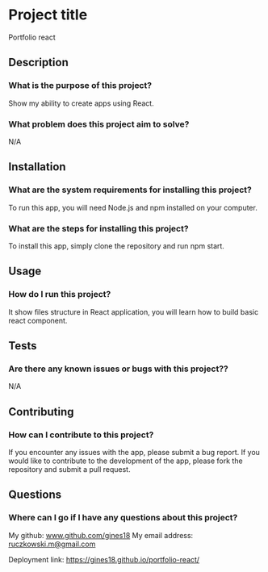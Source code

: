 
# Project title
Portfolio react 

## Description
### What is the purpose of this project?
Show my ability to create apps using React.
### What problem does this project aim to solve?
N/A

## Installation
### What are the system requirements for installing this project?
To run this app, you will need Node.js and npm installed on your computer.
### What are the steps for installing this project?
To install this app, simply clone the repository and run npm start.

## Usage
### How do I run this project?
It show files structure in React application, you will learn how to build basic react component. 

## Tests
### Are there any known issues or bugs with this project??
N/A

## Contributing
### How can I contribute to this project?
If you encounter any issues with the app, please submit a bug report. If you would like to contribute to the development of the app, please fork the repository and submit a pull request.

## Questions
### Where can I go if I have any questions about this project?<br>
My github: www.github.com/gines18
My email address: ruczkowski.m@gmail.com

Deployment link: https://gines18.github.io/portfolio-react/

